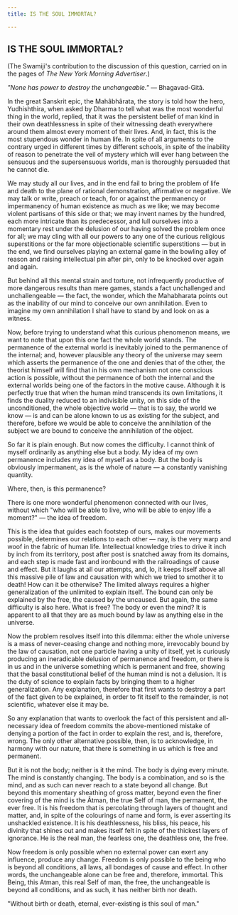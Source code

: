 ```yaml
---
title: IS THE SOUL IMMORTAL?

---
```





  

## IS THE SOUL IMMORTAL?

(The Swamiji's contribution to the discussion of this question, carried
on in the pages of *The New York Morning Advertiser*.)

*"None has power to destroy the unchangeable."* — Bhagavad-Gitâ.

In the great Sanskrit epic, the Mahâbhârata, the story is told how the
hero, Yudhishthira, when asked by Dharma to tell what was the most
wonderful thing in the world, replied, that it was the persistent belief
of man kind in their own deathlessness in spite of their witnessing
death everywhere around them almost every moment of their lives. And, in
fact, this is the most stupendous wonder in human life. In spite of all
arguments to the contrary urged in different times by different schools,
in spite of the inability of reason to penetrate the veil of mystery
which will ever hang between the sensuous and the supersensuous worlds,
man is thoroughly persuaded that he cannot die.

We may study all our lives, and in the end fail to bring the problem of
life and death to the plane of rational demonstration, affirmative or
negative. We may talk or write, preach or teach, for or against the
permanency or impermanency of human existence as much as we like; we may
become violent partisans of this side or that; we may invent names by
the hundred, each more intricate than its predecessor, and lull
ourselves into a momentary rest under the delusion of our having solved
the problem once for all; we may cling with all our powers to any one of
the curious religious superstitions or the far more objectionable
scientific superstitions — but in the end, we find ourselves playing an
external game in the bowling alley of reason and raising intellectual
pin after pin, only to be knocked over again and again.

But behind all this mental strain and torture, not infrequently
productive of more dangerous results than mere games, stands a fact
unchallenged and unchallengeable — the fact, the wonder, which the
Mahabharata points out as the inability of our mind to conceive our own
annihilation. Even to imagine my own annihilation I shall have to stand
by and look on as a witness.

Now, before trying to understand what this curious phenomenon means, we
want to note that upon this one fact the whole world stands. The
permanence of the external world is inevitably joined to the permanence
of the internal; and, however plausible any theory of the universe may
seem which asserts the permanence of the one and denies that of the
other, the theorist himself will find that in his own mechanism not one
conscious action is possible, without the permanence of both the
internal and the external worlds being one of the factors in the motive
cause. Although it is perfectly true that when the human mind transcends
its own limitations, it finds the duality reduced to an indivisible
unity, on this side of the unconditioned, the whole objective world —
that is to say, the world we know — is and can be alone known to us as
existing for the subject, and therefore, before we would be able to
conceive the annihilation of the subject we are bound to conceive the
annihilation of the object.

So far it is plain enough. But now comes the difficulty. I cannot think
of myself ordinarily as anything else but a body. My idea of my own
permanence includes my idea of myself as a body. But the body is
obviously impermanent, as is the whole of nature — a constantly
vanishing quantity.

Where, then, is this permanence?

There is one more wonderful phenomenon connected with our lives, without
which "who will be able to live, who will be able to enjoy life a
moment?" — the idea of freedom.

This is the idea that guides each footstep of ours, makes our movements
possible, determines our relations to each other — nay, is the very warp
and woof in the fabric of human life. Intellectual knowledge tries to
drive it inch by inch from its territory, post after post is snatched
away from its domains, and each step is made fast and ironbound with the
railroadings of cause and effect. But it laughs at all our attempts,
and, lo, it keeps itself above all this massive pile of law and
causation with which we tried to smother it to death! How can it be
otherwise? The limited always requires a higher generalization of the
unlimited to explain itself. The bound can only be explained by the
free, the caused by the uncaused. But again, the same difficulty is also
here. What is free? The body or even the mind? It is apparent to all
that they are as much bound by law as anything else in the universe.

Now the problem resolves itself into this dilemma: either the whole
universe is a mass of never-ceasing change and nothing more, irrevocably
bound by the law of causation, not one particle having a unity of
itself, yet is curiously producing an ineradicable delusion of
permanence and freedom, or there is in us and in the universe something
which is permanent and free, showing that the basal constitutional
belief of the human mind is not a delusion. It is the duty of science to
explain facts by bringing them to a higher generalization. Any
explanation, therefore that first wants to destroy a part of the fact
given to be explained, in order to fit itself to the remainder, is not
scientific, whatever else it may be.

So any explanation that wants to overlook the fact of this persistent
and all-necessary idea of freedom commits the above-mentioned mistake of
denying a portion of the fact in order to explain the rest, and is,
therefore, wrong. The only other alternative possible, then, is to
acknowledge, in harmony with our nature, that there is something in us
which is free and permanent.

But it is not the body; neither is it the mind. The body is dying every
minute. The mind is constantly changing. The body is a combination, and
so is the mind, and as such can never reach to a state beyond all
change. But beyond this momentary sheathing of gross matter, beyond even
the finer covering of the mind is the Âtman, the true Self of man, the
permanent, the ever free. It is his freedom that is percolating through
layers of thought and matter, and, in spite of the colourings of name
and form, is ever asserting its unshackled existence. It is his
deathlessness, his bliss, his peace, his divinity that shines out and
makes itself felt in spite of the thickest layers of ignorance. He is
the real man, the fearless one, the deathless one, the free.

Now freedom is only possible when no external power can exert any
influence, produce any change. Freedom is only possible to the being who
is beyond all conditions, all laws, all bondages of cause and effect. In
other words, the unchangeable alone can be free and, therefore,
immortal. This Being, this Atman, this real Self of man, the free, the
unchangeable is beyond all conditions, and as such, it has neither birth
nor death.

"Without birth or death, eternal, ever-existing is this soul of man."



